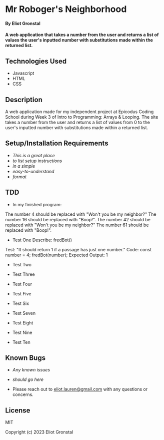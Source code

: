 # Mr Roboger's Neighborhood

#### By Eliot Gronstal

#### A web application that takes a number from the user and returns a list of values the user's inputted number with substitutions made within the returned list.

## Technologies Used

* Javascript
* HTML
* CSS

## Description

A web application made for my independent project at Epicodus Coding School during Week 3 of Intro to Programming: Arrays & Looping. The site takes a number from the user and returns a list of values from 0 to the user's inputted number with substitutions made within a returned list.

## Setup/Installation Requirements

* _This is a great place_
* _to list setup instructions_
* _in a simple_
* _easy-to-understand_
* _format_

## TDD

* In my finished program:

The number 4 should be replaced with "Won't you be my neighbor?"
The number 16 should be replaced with "Boop!".
The number 42 should be replaced with "Won't you be my neighbor?"
The number 61 should be replaced with "Boop!".

*  Test One
Describe: fredBot()

Test: "It should return 1 if a passage has just one number."
Code:
const number = 4;
fredBot(number);
Expected Output: 1

*  Test Two

*  Test Three

*  Test Four

*  Test Five

*  Test Six

*  Test Seven

*  Test Eight

*  Test Nine

*  Test Ten


## Known Bugs

* _Any known issues_
* _should go here_

* Please reach out to eliot.lauren@gmail.com with any questions or concerns.

## License

MIT

Copyright (c) 2023 Eliot Gronstal
